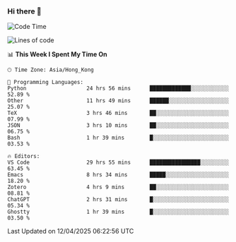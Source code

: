 ### Hi there 👋

<!--
**nicehiro/nicehiro** is a ✨ _special_ ✨ repository because its `README.md` (this file) appears on your GitHub profile.

Here are some ideas to get you started:

- 🔭 I’m currently working on ...
- 🌱 I’m currently learning ...
- 👯 I’m looking to collaborate on ...
- 🤔 I’m looking for help with ...
- 💬 Ask me about ...
- 📫 How to reach me: ...
- 😄 Pronouns: ...
- ⚡ Fun fact: ...
-->

<!--START_SECTION:waka-->
![Code Time](http://img.shields.io/badge/Code%20Time-501%20hrs%2055%20mins-blue)

![Lines of code](https://img.shields.io/badge/From%20Hello%20World%20I%27ve%20Written-1.6%20million%20lines%20of%20code-blue)

📊 **This Week I Spent My Time On** 

```text
🕑︎ Time Zone: Asia/Hong_Kong

💬 Programming Languages: 
Python                   24 hrs 56 mins      █████████████░░░░░░░░░░░░   52.89 % 
Other                    11 hrs 49 mins      ██████░░░░░░░░░░░░░░░░░░░   25.07 % 
TeX                      3 hrs 46 mins       ██░░░░░░░░░░░░░░░░░░░░░░░   07.99 % 
JSON                     3 hrs 10 mins       ██░░░░░░░░░░░░░░░░░░░░░░░   06.75 % 
Bash                     1 hr 39 mins        █░░░░░░░░░░░░░░░░░░░░░░░░   03.53 % 

🔥 Editors: 
VS Code                  29 hrs 55 mins      ████████████████░░░░░░░░░   63.45 % 
Emacs                    8 hrs 34 mins       █████░░░░░░░░░░░░░░░░░░░░   18.20 % 
Zotero                   4 hrs 9 mins        ██░░░░░░░░░░░░░░░░░░░░░░░   08.81 % 
ChatGPT                  2 hrs 31 mins       █░░░░░░░░░░░░░░░░░░░░░░░░   05.34 % 
Ghostty                  1 hr 39 mins        █░░░░░░░░░░░░░░░░░░░░░░░░   03.50 % 
```


 Last Updated on 12/04/2025 06:22:56 UTC
<!--END_SECTION:waka-->
